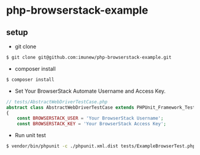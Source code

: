 # php-browserstack-example

## setup

- git clone

```bash
$ git clone git@github.com:imunew/php-browserstack-example.git
```

- composer install

```bash
$ composer install
```

- Set Your BrowserStack Automate Username and Access Key.

```php
// tests/AbstractWebDriverTestCase.php
abstract class AbstractWebDriverTestCase extends PHPUnit_Framework_TestCase
{
    const BROWSERSTACK_USER = 'Your BrowserStack Username';
    const BROWSERSTACK_KEY = 'Your BrowserStack Access Key';
```

- Run unit test

```bash
$ vendor/bin/phpunit -c ./phpunit.xml.dist tests/ExampleBrowserTest.php
```
